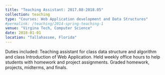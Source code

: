 ```yaml
---
title: "Teaching Assistant: 2017.08-2018.05"
collection: teaching
type: "Courses: Web Application development and Data Structures"
#permalink: /teaching/2014-spring-teaching-1
venue: "Virgina Tech, Computer Science"
date: 2018-01-01
location: "Tallahassee, Florida"
---
```


Duties included: Teaching assistant for class data structure and algorithm  and class Introduction of Web Application. Held weekly office hours to help students with homework and project assignments. Graded homework, projects, midterms, and finals.
